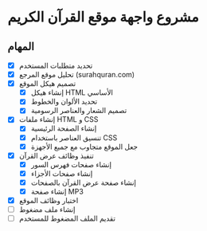 # مشروع واجهة موقع القرآن الكريم

## المهام
- [x] تحديد متطلبات المستخدم
- [x] تحليل موقع المرجع (surahquran.com)
- [x] تصميم هيكل الموقع
  - [x] إنشاء هيكل HTML الأساسي
  - [x] تحديد الألوان والخطوط
  - [x] تصميم الشعار والعناصر الرسومية
- [x] إنشاء ملفات HTML و CSS
  - [x] إنشاء الصفحة الرئيسية
  - [x] تنسيق العناصر باستخدام CSS
  - [x] جعل الموقع متجاوب مع جميع الأجهزة
- [x] تنفيذ وظائف عرض القرآن
  - [x] إنشاء صفحات فهرس السور
  - [x] إنشاء صفحات الأجزاء
  - [x] إنشاء صفحة عرض القرآن بالصفحات
  - [x] إنشاء صفحة MP3
- [x] اختبار وظائف الموقع
- [ ] إنشاء ملف مضغوط
- [ ] تقديم الملف المضغوط للمستخدم

